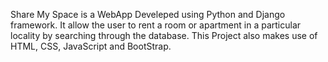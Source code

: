 Share My Space is a WebApp Develeped using Python and Django framework. It allow  the user to rent a room or apartment in a particular locality by searching through the database. This Project also makes use of HTML, CSS, JavaScript and BootStrap.
